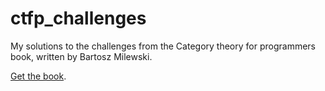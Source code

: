 # ctfp_challenges
My solutions to the challenges from the Category theory for programmers book, written by Bartosz Milewski.

[Get the book](https://github.com/hmemcpy/milewski-ctfp-pdf/).
